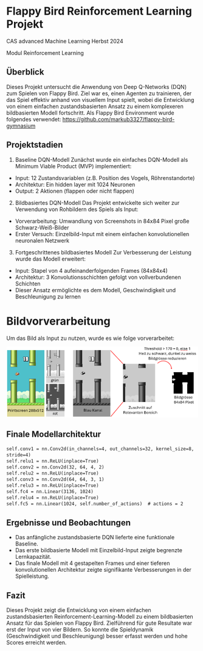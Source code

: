 # Flappy Bird Reinforcement Learning Projekt
CAS advanced Machine Learning Herbst 2024

Modul Reinforcement Learning

## Überblick
Dieses Projekt untersucht die Anwendung von Deep Q-Networks (DQN) zum Spielen von Flappy Bird. Ziel war es, einen Agenten zu trainieren, der das Spiel effektiv anhand von visuellem Input spielt, wobei die Entwicklung von einem einfachen zustandsbasierten Ansatz zu einem komplexeren bildbasierten Modell fortschritt.
Als Flappy Bird Environment wurde folgendes verwendet: https://github.com/markub3327/flappy-bird-gymnasium

## Projektstadien
1. Baseline DQN-Modell
Zunächst wurde ein einfaches DQN-Modell als Minimum Viable Product (MVP) implementiert:

- Input: 12 Zustandsvariablen (z.B. Position des Vogels, Röhrenstandorte)
- Architektur: Ein hidden layer mit 1024 Neuronen
- Output: 2 Aktionen (flappen oder nicht flappen)

2. Bildbasiertes DQN-Modell
Das Projekt entwickelte sich weiter zur Verwendung von Rohbildern des Spiels als Input:

- Vorverarbeitung: Umwandlung von Screenshots in 84x84 Pixel große Schwarz-Weiß-Bilder
- Erster Versuch: Einzelbild-Input mit einem einfachen konvolutionellen neuronalen Netzwerk

3. Fortgeschrittenes bildbasiertes Modell
Zur Verbesserung der Leistung wurde das Modell erweitert:

- Input: Stapel von 4 aufeinanderfolgenden Frames (84x84x4)
- Architektur: 3 Konvolutionsschichten gefolgt von vollverbundenen Schichten
- Dieser Ansatz ermöglichte es dem Modell, Geschwindigkeit und Beschleunigung zu lernen


# Bildvorverarbeitung
Um das Bild als Input zu nutzen, wurde es wie folge vorverarbeitet:

![Bild Vorverarbeitungsschritte](images_for_documentation/image_preprocessing.png)

## Finale Modellarchitektur

    self.conv1 = nn.Conv2d(in_channels=4, out_channels=32, kernel_size=8, stride=4)
    self.relu1 = nn.ReLU(inplace=True)
    self.conv2 = nn.Conv2d(32, 64, 4, 2)
    self.relu2 = nn.ReLU(inplace=True)
    self.conv3 = nn.Conv2d(64, 64, 3, 1)
    self.relu3 = nn.ReLU(inplace=True)
    self.fc4 = nn.Linear(3136, 1024)
    self.relu4 = nn.ReLU(inplace=True)
    self.fc5 = nn.Linear(1024, self.number_of_actions)  # actions = 2

## Ergebnisse und Beobachtungen

- Das anfängliche zustandsbasierte DQN lieferte eine funktionale Baseline.
- Das erste bildbasierte Modell mit Einzelbild-Input zeigte begrenzte Lernkapazität.
- Das finale Modell mit 4 gestapelten Frames und einer tieferen konvolutionellen Architektur zeigte signifikante Verbesserungen in der Spielleistung.


## Fazit
Dieses Projekt zeigt die Entwicklung von einem einfachen zustandsbasierten Reinforcement-Learning-Modell zu einem  bildbasierten Ansatz für das Spielen von Flappy Bird. Zielführend für gute Resultate war erst der Input von vier Bildern. So konnte die Spieldynamik (Geschwindigkeit und Beschleunigung) besser erfasst werden und hohe Scores erreicht werden.